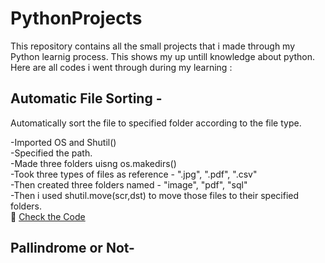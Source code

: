 # PythonProjects
This repository contains all the small projects that i made through my Python learnig process. This shows my up untill knowledge about python.
Here are all codes i went through during my learning :
## Automatic File Sorting -
Automatically sort the file to specified folder according to the file type.  

-Imported OS and Shutil()  
-Specified the path.  
-Made three folders uisng os.makedirs()  
-Took three types of files as reference - ".jpg", ".pdf", ".csv"  
-Then created three folders named - "image", "pdf", "sql"  
-Then i used shutil.move(scr,dst) to move those files to their specified folders.  
🔗 [Check the Code](./AutomaticFileSorting.py)
## Pallindrome or Not- 
``` py


